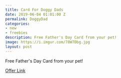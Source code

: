 ```yaml
---
title: Card For Doggy Dads
date: 2019-06-04 01:01:00 Z
permalink: DoggyDad
categories:
- new
- freebies
description: Free Father's Day Card from your pet!
image: https://i.imgur.com/78W7Dbg.jpg
layout: post
---
```


Free Father's Day Card from your pet!

[Offer Link](https://www.iandloveandyou.com/fathers-day-cards)